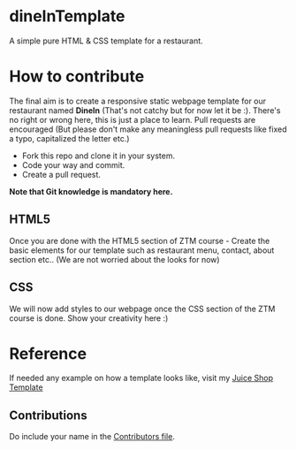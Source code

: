 # dineInTemplate
A simple pure HTML &amp; CSS template for a restaurant.

# How to contribute
The final aim is to create a responsive static webpage template for our restaurant named **DineIn** (That's not catchy but for now let it be :). There's no right or wrong here, this is just a place to learn. Pull requests are encouraged (But please don't make any meaningless pull requests like fixed a typo, capitalized the letter etc.)

* Fork this repo and clone it in your system.
* Code your way and commit.
* Create a pull request.

**Note that Git knowledge is mandatory here.**

## HTML5
Once you are done with the HTML5 section of ZTM course - Create the basic elements for our template such as restaurant menu, contact, about section etc.. (We are not worried about the looks for now)

## CSS
We will now add styles to our webpage once the CSS section of the ZTM course is done. Show your creativity here :)

# Reference
If needed any example on how a template looks like, visit my [Juice Shop Template](https://manolingam.github.io/WebTemplate/)

## Contributions
Do include your name in the [Contributors file](./Contributors.txt).
